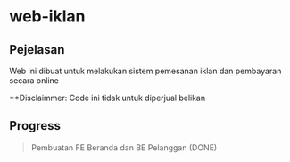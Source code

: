 # web-iklan

## Pejelasan
Web ini dibuat untuk melakukan sistem pemesanan iklan dan pembayaran secara online

**Disclaimmer: Code ini tidak untuk diperjual belikan

## Progress
> Pembuatan FE Beranda dan BE Pelanggan (DONE)
